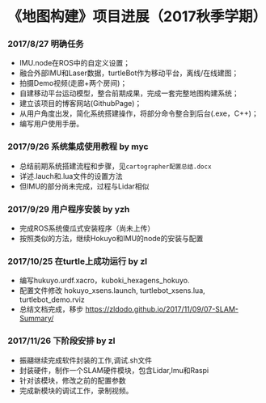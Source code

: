 # 《地图构建》项目进展（2017秋季学期）

### **2017/8/27  明确任务**
- IMU.node在ROS中的自定义设置；
- 融合外部IMU和Laser数据，turtleBot作为移动平台，离线/在线建图；
- 拍摄Demo视频(走廊+两个房间)；
- 自建移动平台运动模型，整合前期成果，完成一套完整地图构建系统；
- 建立该项目的博客网站(GithubPage)；
- 从用户角度出发，简化系统搭建操作，将部分命令整合到后台(.exe，C++)；
- 编写用户使用手册。

### **2017/9/26 系统集成使用教程 by myc**
- 总结前期系统搭建流程和步骤，见`cartographer配置总结.docx`
- 详述.lauch和.lua文件的设置方法
- 但IMU的部分尚未完成，过程与Lidar相似

### **2017/9/29 用户程序安装  by yzh** 
- 完成ROS系统傻瓜式安装程序（尚未上传）
- 按照类似的方法，继续Hokuyo和IMU的node的安装与配置

### **2017/10/25 在turtle上成功运行 by zl**
- 编写hukuyo.urdf.xacro，kuboki_hexagens_hokuyo.
- 配置文件修改 hokuyo_xsens.launch, turtlebot_xsens.lua, turtlebot_demo.rviz
- 总结文档完成，移步 https://zldodo.github.io/2017/11/09/07-SLAM-Summary/

### **2017/11/26 下阶段安排 by zl**
- 振翮继续完成软件封装的工作,调试.sh文件
- 封装硬件，制作一个SLAM硬件模块，包含Lidar,Imu和Raspi
- 针对该模块，修改之前的配置参数
- 完成新模块的调试工作，录制视频。